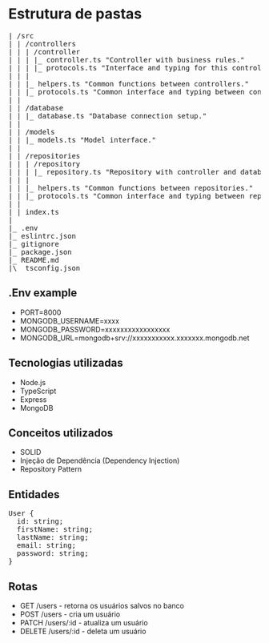 # Estrutura de pastas
<pre>
| /src
| | /controllers
| | | /controller
| | | |_ controller.ts "Controller with business rules."
| | | |_ protocols.ts "Interface and typing for this controller."
| | |
| | |_ helpers.ts "Common functions between controllers."
| | |_ protocols.ts "Common interface and typing between controllers."
| |
| | /database
| | |_ database.ts "Database connection setup."
| |
| | /models
| | |_ models.ts "Model interface."
| |
| | /repositories
| | | /repository
| | | |_ repository.ts "Repository with controller and database integration."
| | |
| | |_ helpers.ts "Common functions between repositories."
| | |_ protocols.ts "Common interface and typing between repositories"
| |
| | index.ts
|
|_ .env
|_ eslintrc.json
|_ gitignore
|_ package.json
|_ README.md
|\_ tsconfig.json
</pre>

## .Env example

- PORT=8000
- MONGODB_USERNAME=xxxx
- MONGODB_PASSWORD=xxxxxxxxxxxxxxxxx
- MONGODB_URL=mongodb+srv://xxxxxxxxxxx.xxxxxxx.mongodb.net

## Tecnologias utilizadas

- Node.js
- TypeScript
- Express
- MongoDB

## Conceitos utilizados

- SOLID
- Injeção de Dependência (Dependency Injection)
- Repository Pattern

## Entidades

<pre>
User {
  id: string;
  firstName: string;
  lastName: string;
  email: string;
  password: string;
}</pre>

## Rotas

- GET /users - retorna os usuários salvos no banco
- POST /users - cria um usuário
- PATCH /users/:id - atualiza um usuário
- DELETE /users/:id - deleta um usuário

